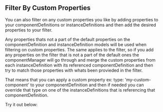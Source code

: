 ## Filter By Custom Properties

You can also filter on any custom properties you like by adding properties to your componentDefinitions or instanceDefinitions and then add the desired properties to your filter.

Any properties thats not a part of the default properties on the componentDefinition and instanceDefinition models will be used when filtering on custom properties. The same applies to the filter, so if you add any properties on the filter that is not a part of the default ones the componentManager will go through and merge the custom properties from each instanceDefinition with its referenced componentDefinition and then try to match those properties with whats been provieded in the filter.

That means that you can apply a custom property ex: type: 'my-custom-component' to your componentDefinition and then if needed you can override that type on one of the instanceDefinitions that is referencing that componentDefinition.

Try it out below:

